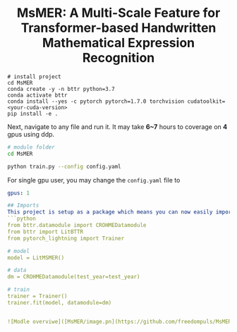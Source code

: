 <div align="center">    
 
# MsMER: A Multi-Scale Feature for Transformer-based Handwritten Mathematical Expression Recognition    


</div>
 
```
# install project   
cd MsMER
conda create -y -n bttr python=3.7
conda activate bttr
conda install --yes -c pytorch pytorch=1.7.0 torchvision cudatoolkit=<your-cuda-version>
pip install -e .   
 ```   
 Next, navigate to any file and run it. It may take **6~7** hours to coverage on **4** gpus using ddp.
 ```bash
# module folder
cd MsMER

python train.py --config config.yaml  
```

For single gpu user, you may change the `config.yaml` file to
```yaml
gpus: 1

## Imports
This project is setup as a package which means you can now easily import any file into any other file like so:
```python
from bttr.datamodule import CROHMEDatamodule
from bttr import LitBTTR
from pytorch_lightning import Trainer

# model
model = LitMSMER()

# data
dm = CROHMEDatamodule(test_year=test_year)

# train
trainer = Trainer()
trainer.fit(model, datamodule=dm)


![Modle overviwe]([MsMER/image.pn](https://github.com/freedompuls/MsMER/blob/main/image.png)https://github.com/freedompuls/MsMER/blob/main/image.pngg)


